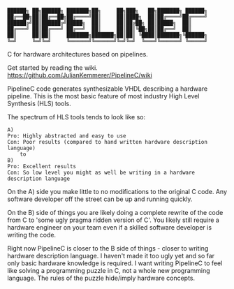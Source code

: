 ```
██████╗ ██╗██████╗ ███████╗██╗     ██╗███╗   ██╗███████╗ ██████╗
██╔══██╗██║██╔══██╗██╔════╝██║     ██║████╗  ██║██╔════╝██╔════╝
██████╔╝██║██████╔╝█████╗  ██║     ██║██╔██╗ ██║█████╗  ██║     
██╔═══╝ ██║██╔═══╝ ██╔══╝  ██║     ██║██║╚██╗██║██╔══╝  ██║     
██║     ██║██║     ███████╗███████╗██║██║ ╚████║███████╗╚██████╗
╚═╝     ╚═╝╚═╝     ╚══════╝╚══════╝╚═╝╚═╝  ╚═══╝╚══════╝ ╚═════╝
```

C for hardware architectures based on pipelines.

Get started by reading the wiki. https://github.com/JulianKemmerer/PipelineC/wiki

PipelineC code generates synthesizable VHDL describing a hardware pipeline. This is the most basic feature of most industry High Level Synthesis (HLS) tools.

The spectrum of HLS tools tends to look like so:
```
A)
Pro: Highly abstracted and easy to use 
Con: Poor results (compared to hand written hardware description language)   
    to
B)
Pro: Excellent results
Con: So low level you might as well be writing in a hardware description language
```
On the A) side you make little to no modifications to the original C code. Any software developer off the street can be up and running quickly. 

On the B) side of things you are likely doing a complete rewrite of the code from C to 'some ugly pragma ridden version of C'. You likely still require a hardware engineer on your team even if a skilled software developer is writing the code.

Right now PipelineC is closer to the B side of things - closer to writing hardware description language. I haven't made it too ugly yet and so far only basic hardware knowledge is required. I want writing PipelineC to feel like solving a programming puzzle in C, not a whole new programming language. The rules of the puzzle hide/imply hardware concepts.


